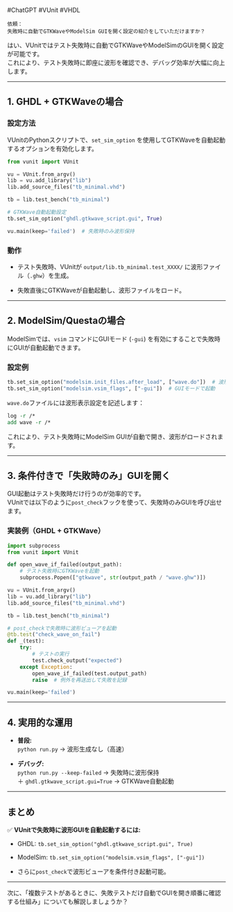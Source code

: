 #ChatGPT #VUnit #VHDL 

```
依頼：
失敗時に自動でGTKWaveやModelSim GUIを開く設定の紹介をしていただけますか？
```

はい、VUnitではテスト失敗時に自動でGTKWaveやModelSimのGUIを開く設定が可能です。  
これにより、テスト失敗時に即座に波形を確認でき、デバッグ効率が大幅に向上します。

---

## 1. GHDL + GTKWaveの場合

### 設定方法

VUnitのPythonスクリプトで、`set_sim_option` を使用してGTKWaveを自動起動するオプションを有効化します。

```python
from vunit import VUnit

vu = VUnit.from_argv()
lib = vu.add_library("lib")
lib.add_source_files("tb_minimal.vhd")

tb = lib.test_bench("tb_minimal")

# GTKWave自動起動設定
tb.set_sim_option("ghdl.gtkwave_script.gui", True)

vu.main(keep='failed')  # 失敗時のみ波形保持
```

### 動作

- テスト失敗時、VUnitが `output/lib.tb_minimal.test_XXXX/` に波形ファイル（`.ghw`）を生成。
    
- 失敗直後にGTKWaveが自動起動し、波形ファイルをロード。
    

---

## 2. ModelSim/Questaの場合

ModelSimでは、`vsim` コマンドにGUIモード (`-gui`) を有効にすることで失敗時にGUIが自動起動できます。

### 設定例

```python
tb.set_sim_option("modelsim.init_files.after_load", ["wave.do"])  # 波形設定スクリプト
tb.set_sim_option("modelsim.vsim_flags", ["-gui"])  # GUIモードで起動
```

`wave.do`ファイルには波形表示設定を記述します：

```tcl
log -r /*
add wave -r /*
```

これにより、テスト失敗時にModelSim GUIが自動で開き、波形がロードされます。

---

## 3. 条件付きで「失敗時のみ」GUIを開く

GUI起動はテスト失敗時だけ行うのが効率的です。  
VUnitでは以下のように`post_check`フックを使って、失敗時のみGUIを呼び出せます。

### 実装例（GHDL + GTKWave）

```python
import subprocess
from vunit import VUnit

def open_wave_if_failed(output_path):
    # テスト失敗時にGTKWaveを起動
    subprocess.Popen(["gtkwave", str(output_path / "wave.ghw")])

vu = VUnit.from_argv()
lib = vu.add_library("lib")
lib.add_source_files("tb_minimal.vhd")

tb = lib.test_bench("tb_minimal")

# post_checkで失敗時に波形ビューアを起動
@tb.test("check_wave_on_fail")
def _(test):
    try:
        # テストの実行
        test.check_output("expected")
    except Exception:
        open_wave_if_failed(test.output_path)
        raise  # 例外を再送出して失敗を記録

vu.main(keep='failed')
```

---

## 4. 実用的な運用

- **普段:**  
    `python run.py` → 波形生成なし（高速）
    
- **デバッグ:**  
    `python run.py --keep-failed` → 失敗時に波形保持  
    ＋ `ghdl.gtkwave_script.gui=True` → GTKWave自動起動
    

---

## まとめ

✅ **VUnitで失敗時に波形GUIを自動起動するには:**

- GHDL: `tb.set_sim_option("ghdl.gtkwave_script.gui", True)`
    
- ModelSim: `tb.set_sim_option("modelsim.vsim_flags", ["-gui"])`
    
- さらに`post_check`で波形ビューアを条件付き起動可能。
    

---

次に、「複数テストがあるときに、失敗テストだけ自動でGUIを開き順番に確認する仕組み」についても解説しましょうか？

